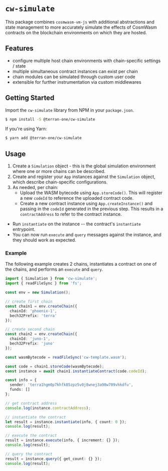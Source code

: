 # `cw-simulate`

This package combines `cosmwasm-vm-js` with additional abstractions and state management to
more accurately simulate the effects of CosmWasm contracts on the blockchain environments on which
they are hosted.

## Features

- configure multiple host chain environments with chain-specific settings / state
- multiple simultaneous contract instances can exist per chain
- chain modules can be simulated through custom user code
- extensible for further instrumentation via custom middlewares


## Getting Started

Import the `cw-simulate` library from NPM in your `package.json`.

```bash
$ npm install -S @terran-one/cw-simulate
```

If you're using Yarn:

```bash
$ yarn add @terran-one/cw-simulate
```

## Usage

1. Create a `Simulation` object - this is the global simulation environment where one or more chains can be described.
2. Create and register your `App` instances against the `Simulation` object, which describe chain-specific configurations.
3. As needed, per chain:
   - Upload the WASM bytecode using `App.storeCode()`. This will register a new `codeId` to reference the uploaded contract code.
   - Create a new contract instance using `App.createInstance()` and passing in the `codeId` generated in the previous step. This results in a `contractAddress` to refer to the contract instance.
  - Run `instantiate` on the instance -- the contract's `instantiate` entrypoint.
  - You can now run `execute` and `query` messages against the instance, and they should work as expected.
### Example

The following example creates 2 chains, instantiates a contract on one of the chains, and performs an `execute` and `query`.

```typescript
import { Simulation } from 'cw-simulate';
import { readFileSync } from 'fs';

const env = new Simulation();

// create first chain
const chain1 = env.createChain({
  chainId: 'phoenix-1',
  bech32Prefix: 'terra'
});

// create second chain
const chain2 = env.createChain({
  chainId: 'juno-1',
  bech32Prefix: 'juno'
});

const wasmBytecode = readFileSync('cw-template.wasm');

const code = chain1.storeCode(wasmBytecode);
const instance = await chain1.instantiateContract(code.codeId);

const info = {
  sender: 'terra1hgm0p7khfk85zpz5v0j8wnej3a90w709vhkdfu',
  funds: []
};

// get contract address
console.log(instance.contractAddress);

// instantiate the contract
let result = instance.instantiate(info, { count: 0 });
console.log(result);

// execute the contract
result = instance.execute(info, { increment: {} });
console.log(result);

// query the contract
result = instance.query({ get_count: {} });
console.log(result);
```
